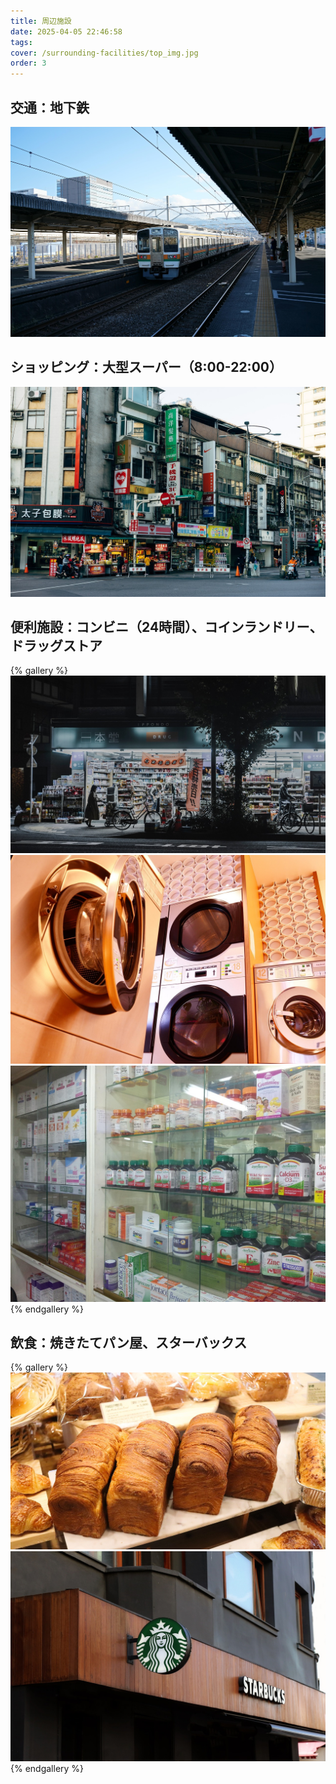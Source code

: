 ```yaml
---
title: 周辺施設
date: 2025-04-05 22:46:58
tags:
cover: /surrounding-facilities/top_img.jpg
order: 3
---
```


## 交通：地下鉄
![station](/surrounding-facilities/station.jpg)

## ショッピング：大型スーパー（8:00-22:00）
![supermarket](/surrounding-facilities/supermarket.jpg)

## 便利施設：コンビニ（24時間）、コインランドリー、ドラッグストア
{% gallery %}
![store](/surrounding-facilities/store.jpg)
![washing_machine](/surrounding-facilities/cleaner.jpg)
![pharmacy](/surrounding-facilities/pharmacy.jpg)
{% endgallery %}

## 飲食：焼きたてパン屋、スターバックス
{% gallery %}
![bakery](/surrounding-facilities/bakery.jpg)
![starbucks](/surrounding-facilities/starbucks.jpg)
{% endgallery %}